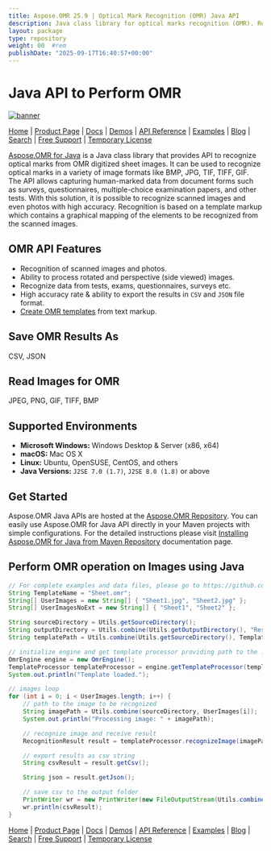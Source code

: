 ```yaml
---
title: Aspose.OMR 25.9 | Optical Mark Recognition (OMR) Java API
description: Java class library for optical marks recognition (OMR). Recognize & extract marks from digitized or scanned images, photos, surveys, exams, & questionnaires.
layout: package
type: repository
weight: 00	#rem
publishDate: "2025-09-17T16:40:57+00:00"
---
```


# Java API to Perform OMR

[![banner](../aspose_omr-for-java-banner.png)](./)

[Home](https://www.aspose.com/) | [Product Page](https://products.aspose.com/omr/java) | [Docs](https://docs.aspose.com/omr/java/) | [Demos](https://products.aspose.app/omr/family) | [API Reference](https://apireference.aspose.com/omr/java) | [Examples](https://github.com/aspose-omr/Aspose.OMR-for-Java) | [Blog](https://blog.aspose.com/category/omr/) | [Search](https://search.aspose.com/) | [Free Support](https://forum.aspose.com/c/omr) | [Temporary License](https://purchase.aspose.com/temporary-license)

[Aspose.OMR for Java](https://products.aspose.com/omr/java) is a Java class library that provides API to recognize optical marks from OMR digitized sheet images. It can be used to recognize optical marks in a variety of image formats like BMP, JPG, TIF, TIFF, GIF. The API allows capturing human-marked data from document forms such as surveys, questionnaires, multiple-choice examination papers, and other tests. With this solution, it is possible to recognize scanned images and even photos with high accuracy. Recognition is based on a template markup which contains a graphical mapping of the elements to be recognized from the scanned images.

## OMR API Features

- Recognition of scanned images and photos.
- Ability to process rotated and perspective (side viewed) images.
- Recognize data from tests, exams, questionnaires, surveys etc.
- High accuracy rate & ability to export the results in `CSV` and `JSON` file format.
- [Create OMR templates](https://docs.aspose.com/omr/java/create-omr-template/) from text markup.

## Save OMR Results As

CSV, JSON

## Read Images for OMR

JPEG, PNG, GIF, TIFF, BMP

## Supported Environments

- **Microsoft Windows:** Windows Desktop & Server (x86, x64)
- **macOS:** Mac OS X
- **Linux:** Ubuntu, OpenSUSE, CentOS, and others
- **Java Versions:** `J2SE 7.0 (1.7)`, `J2SE 8.0 (1.8)` or above

## Get Started

Aspose.OMR Java APIs are hosted at the [Aspose.OMR Repository](https://releases.aspose.com/java/repo/com/aspose/aspose-omr/). You can easily use Aspose.OMR for Java API directly in your Maven projects with simple configurations. For the detailed instructions please visit [Installing Aspose.OMR for Java from Maven Repository](https://docs.aspose.com/omr/java/installation/) documentation page.

## Perform OMR operation on Images using Java

```java
// For complete examples and data files, please go to https://github.com/aspose-omr/Aspose.OMR-for-Java
String TemplateName = "Sheet.omr";
String[] UserImages = new String[] { "Sheet1.jpg", "Sheet2.jpg" };
String[] UserImagesNoExt = new String[] { "Sheet1", "Sheet2" };

String sourceDirectory = Utils.getSourceDirectory();
String outputDirectory = Utils.combine(Utils.getOutputDirectory(), "Result");
String templatePath = Utils.combine(Utils.getSourceDirectory(), TemplateName);

// initialize engine and get template processor providing path to the .omr file
OmrEngine engine = new OmrEngine();
TemplateProcessor templateProcessor = engine.getTemplateProcessor(templatePath);
System.out.println("Template loaded.");

// images loop
for (int i = 0; i < UserImages.length; i++) {
    // path to the image to be recognized
    String imagePath = Utils.combine(sourceDirectory, UserImages[i]);
    System.out.println("Processing image: " + imagePath);

    // recognize image and receive result
    RecognitionResult result = templateProcessor.recognizeImage(imagePath);

    // export results as csv string
    String csvResult = result.getCsv();

    String json = result.getJson();

    // save csv to the output folder
    PrintWriter wr = new PrintWriter(new FileOutputStream(Utils.combine(outputDirectory, UserImagesNoExt[i] + ".csv")), true);
    wr.println(csvResult);
}
```

[Home](https://www.aspose.com/) | [Product Page](https://products.aspose.com/omr/java) | [Docs](https://docs.aspose.com/omr/java/) | [Demos](https://products.aspose.app/omr/family) | [API Reference](https://apireference.aspose.com/omr/java) | [Examples](https://github.com/aspose-omr/Aspose.OMR-for-Java) | [Blog](https://blog.aspose.com/category/omr/) | [Search](https://search.aspose.com/) | [Free Support](https://forum.aspose.com/c/omr) | [Temporary License](https://purchase.aspose.com/temporary-license)

